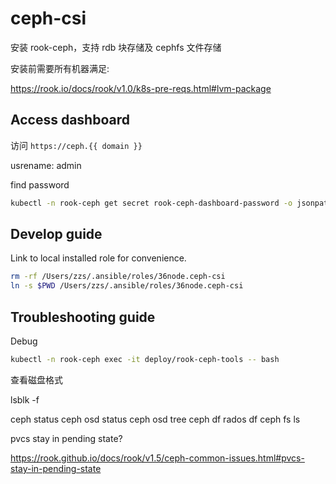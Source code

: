 # ceph-csi

安装 rook-ceph，支持 rdb 块存储及 cephfs 文件存储

安装前需要所有机器满足:

<https://rook.io/docs/rook/v1.0/k8s-pre-reqs.html#lvm-package>

## Access dashboard

访问 `https://ceph.{{ domain }}`

usrename: admin

find password

```sh
kubectl -n rook-ceph get secret rook-ceph-dashboard-password -o jsonpath="{['data']['password']}" | base64 --decode && echo
```

## Develop guide

Link to local installed role for convenience.

```sh
rm -rf /Users/zzs/.ansible/roles/36node.ceph-csi
ln -s $PWD /Users/zzs/.ansible/roles/36node.ceph-csi
```

## Troubleshooting guide

Debug

```sh
kubectl -n rook-ceph exec -it deploy/rook-ceph-tools -- bash
```
查看磁盘格式

lsblk -f

ceph status
ceph osd status
ceph osd tree
ceph df
rados df
ceph fs ls

pvcs stay in pending state?

<https://rook.github.io/docs/rook/v1.5/ceph-common-issues.html#pvcs-stay-in-pending-state>
